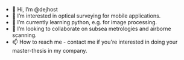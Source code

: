 - 👋 Hi, I’m @dejhost
- 👀 I’m interested in optical surveying for mobile applications.
- 🌱 I’m currently learning python, e.g. for image processing.
- 💞️ I’m looking to collaborate on subsea metrologies and airborne scanning. 
- 📫 How to reach me - contact me if you're interested in doing your master-thesis in my company.
<!---
dejhost/dejhost is a ✨ special ✨ repository because its `README.md` (this file) appears on your GitHub profile.
You can click the Preview link to take a look at your changes.
--->
